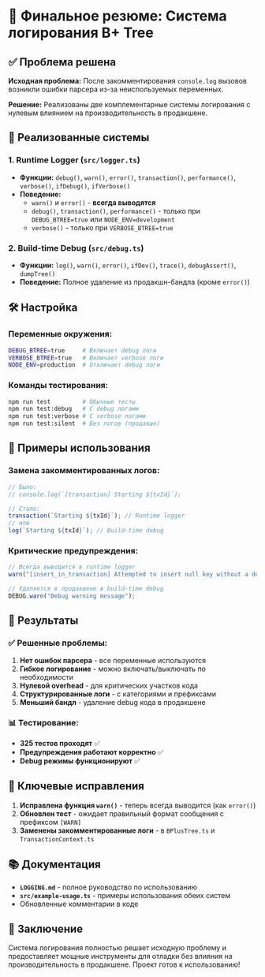 # 🎯 Финальное резюме: Система логирования B+ Tree

## ✅ Проблема решена

**Исходная проблема:** После закомментирования `console.log` вызовов возникли ошибки парсера из-за неиспользуемых переменных.

**Решение:** Реализованы две комплементарные системы логирования с нулевым влиянием на производительность в продакшене.

## 🚀 Реализованные системы

### 1. Runtime Logger (`src/logger.ts`)
- **Функции:** `debug()`, `warn()`, `error()`, `transaction()`, `performance()`, `verbose()`, `ifDebug()`, `ifVerbose()`
- **Поведение:**
  - `warn()` и `error()` - **всегда выводятся**
  - `debug()`, `transaction()`, `performance()` - только при `DEBUG_BTREE=true` или `NODE_ENV=development`
  - `verbose()` - только при `VERBOSE_BTREE=true`

### 2. Build-time Debug (`src/debug.ts`)
- **Функции:** `log()`, `warn()`, `error()`, `ifDev()`, `trace()`, `debugAssert()`, `dumpTree()`
- **Поведение:** Полное удаление из продакшн-бандла (кроме `error()`)

## 🛠 Настройка

### Переменные окружения:
```bash
DEBUG_BTREE=true     # Включает debug логи
VERBOSE_BTREE=true   # Включает verbose логи
NODE_ENV=production  # Отключает debug логи
```

### Команды тестирования:
```bash
npm run test         # Обычные тесты
npm run test:debug   # С debug логами
npm run test:verbose # С verbose логами
npm run test:silent  # Без логов (продакшн)
```

## 📝 Примеры использования

### Замена закомментированных логов:
```typescript
// Было:
// console.log(`[transaction] Starting ${txId}`);

// Стало:
transaction(`Starting ${txId}`); // Runtime logger
// или
log(`Starting ${txId}`); // Build-time debug
```

### Критические предупреждения:
```typescript
// Всегда выводится в runtime logger
warn("[insert_in_transaction] Attempted to insert null key without a defaultEmpty set.");

// Удаляется в продакшене в build-time debug
DEBUG.warn("Debug warning message");
```

## 🎯 Результаты

### ✅ Решенные проблемы:
1. **Нет ошибок парсера** - все переменные используются
2. **Гибкое логирование** - можно включать/выключать по необходимости
3. **Нулевой overhead** - для критических участков кода
4. **Структурированные логи** - с категориями и префиксами
5. **Меньший бандл** - удаление debug кода в продакшене

### 📊 Тестирование:
- **325 тестов проходят** ✅
- **Предупреждения работают корректно** ✅
- **Debug режимы функционируют** ✅

## 🔧 Ключевые исправления

1. **Исправлена функция `warn()`** - теперь всегда выводится (как `error()`)
2. **Обновлен тест** - ожидает правильный формат сообщения с префиксом `[WARN]`
3. **Заменены закомментированные логи** - в `BPlusTree.ts` и `TransactionContext.ts`

## 📚 Документация

- **`LOGGING.md`** - полное руководство по использованию
- **`src/example-usage.ts`** - примеры использования обеих систем
- Обновленные комментарии в коде

## 🎉 Заключение

Система логирования полностью решает исходную проблему и предоставляет мощные инструменты для отладки без влияния на производительность в продакшене. Проект готов к использованию!